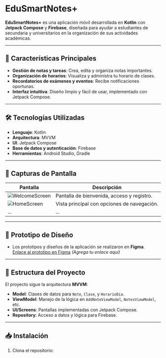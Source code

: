 # EduSmartNotes+

**EduSmartNotes+** es una aplicación móvil desarrollada en **Kotlin** con **Jetpack Compose** y **Firebase**, diseñada para ayudar a estudiantes de secundaria y universitarios en la organización de sus actividades académicas.

---

## 🚀 **Características Principales**
- **Gestión de notas y tareas**: Crea, edita y organiza notas importantes.
- **Organización de horarios**: Visualiza y administra tu horario de clases.
- **Recordatorios de exámenes y eventos**: Recibe notificaciones oportunas.
- **Interfaz intuitiva**: Diseño limpio y fácil de usar, implementado con Jetpack Compose.

---

## 🛠️ **Tecnologías Utilizadas**
- **Lenguaje**: Kotlin
- **Arquitectura**: MVVM
- **UI**: Jetpack Compose
- **Base de datos y autenticación**: Firebase
- **Herramientas**: Android Studio, Gradle

---

## 📸 **Capturas de Pantalla**
| **Pantalla**              | **Descripción**                          |
|---------------------------|------------------------------------------|
| ![WelcomeScreen](screenshots/welcome_screen.png) | Pantalla de bienvenida, acceso y registro. |
| ![HomeScreen](screenshots/home_screen.png)       | Vista principal con opciones de navegación.|
| ...                       | ...                                      |

---

## 🎨 **Prototipo de Diseño**
- Los prototipos y diseños de la aplicación se realizaron en **Figma**.  
[Enlace al prototipo en Figma](#) _(Agrega tu enlace aquí)_

---

## 📂 **Estructura del Proyecto**
El proyecto sigue la arquitectura **MVVM**:
- **Model**: Clases de datos para `Note`, `Clase`, y `HorarioDia`.
- **ViewModel**: Manejo de la lógica en `AddNoteViewModel`, `NotesViewModel`, etc.
- **UI/Screens**: Pantallas implementadas con Jetpack Compose.
- **Repository**: Acceso a datos y lógica para Firebase.

---

## 📥 **Instalación**
1. Clona el repositorio:
